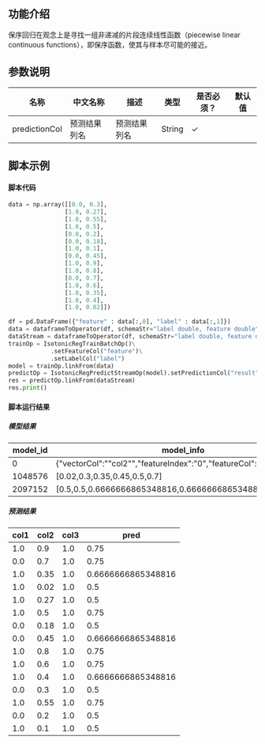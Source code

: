 ## 功能介绍

保序回归在观念上是寻找一组非递减的片段连续线性函数（piecewise linear continuous functions），即保序函数，使其与样本尽可能的接近。
## 参数说明
<!-- This is the start of auto-generated parameter info -->
<!-- DO NOT EDIT THIS PART!!! -->
| 名称 | 中文名称 | 描述 | 类型 | 是否必须？ | 默认值 |
| --- | --- | --- | --- | --- | --- |
| predictionCol | 预测结果列名 | 预测结果列名 | String | ✓ |  |<!-- This is the end of auto-generated parameter info -->
## 脚本示例
#### 脚本代码
```python
data = np.array([[0.0, 0.3],
                [1.0, 0.27],
                [1.0, 0.55],
                [1.0, 0.5],
                [0.0, 0.2],
                [0.0, 0.18],
                [1.0, 0.1],
                [0.0, 0.45],
                [1.0, 0.9],
                [1.0, 0.8],
                [0.0, 0.7],
                [1.0, 0.6],
                [1.0, 0.35],
                [1.0, 0.4],
                [1.0, 0.02]])

df = pd.DataFrame({"feature" : data[:,0], "label" : data[:,1]})
data = dataframeToOperator(df, schemaStr="label double, feature double",op_type="batch")
dataStream = dataframeToOperator(df, schemaStr="label double, feature double",op_type="stream")
trainOp = IsotonicRegTrainBatchOp()\
            .setFeatureCol("feature")\
			.setLabelCol("label")
model = trainOp.linkFrom(data)
predictOp = IsotonicRegPredictStreamOp(model).setPredictionCol("result")
res = predictOp.linkFrom(dataStream)
res.print()
```

#### 脚本运行结果
##### 模型结果
| model_id   | model_info |
| --- | --- |
| 0          | {"vectorCol":"\"col2\"","featureIndex":"0","featureCol":null} |
| 1048576    | [0.02,0.3,0.35,0.45,0.5,0.7] |
| 2097152    | [0.5,0.5,0.6666666865348816,0.6666666865348816,0.75,0.75] |
##### 预测结果
| col1       | col2       | col3       | pred       |
| --- | --- | --- | --- |
| 1.0        | 0.9        | 1.0        | 0.75       |
| 0.0        | 0.7        | 1.0        | 0.75       |
| 1.0        | 0.35       | 1.0        | 0.6666666865348816 |
| 1.0        | 0.02       | 1.0        | 0.5        |
| 1.0        | 0.27       | 1.0        | 0.5        |
| 1.0        | 0.5        | 1.0        | 0.75       |
| 0.0        | 0.18       | 1.0        | 0.5        |
| 0.0        | 0.45       | 1.0        | 0.6666666865348816 |
| 1.0        | 0.8        | 1.0        | 0.75       |
| 1.0        | 0.6        | 1.0        | 0.75       |
| 1.0        | 0.4        | 1.0        | 0.6666666865348816 |
| 0.0        | 0.3        | 1.0        | 0.5        |
| 1.0        | 0.55       | 1.0        | 0.75       |
| 0.0        | 0.2        | 1.0        | 0.5        |
| 1.0        | 0.1        | 1.0        | 0.5        |
